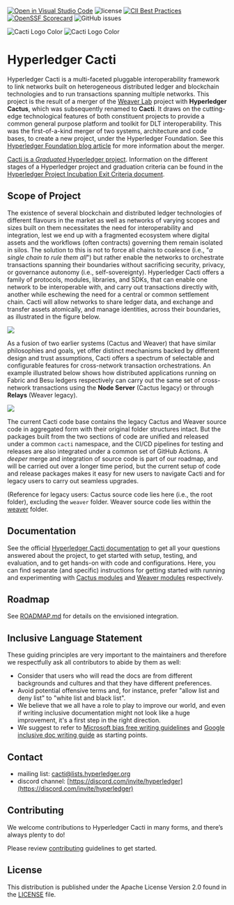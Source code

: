  [![Open in Visual Studio Code](https://img.shields.io/static/v1?logo=visualstudiocode&label=&message=Open%20in%20Visual%20Studio%20Code&labelColor=2c2c32&color=007acc&logoColor=007acc)](https://open.vscode.dev/hyperledger/cactus)
 ![license](https://img.shields.io/github/license/hyperledger/cacti) [![CII Best Practices](https://bestpractices.coreinfrastructure.org/projects/4089/badge)](https://bestpractices.coreinfrastructure.org/projects/4089)
 [![OpenSSF Scorecard](https://api.scorecard.dev/projects/github.com/hyperledger/cacti/badge)](https://scorecard.dev/viewer/?uri=github.com/hyperledger/cacti)
 ![GitHub issues](https://img.shields.io/github/issues/hyperledger/cactus)

![Cacti Logo Color](./images/HL_Cacti_Logo_Color.png#gh-light-mode-only)
![Cacti Logo Color](./images/HL_Cacti_Logo_Colorreverse.svg#gh-dark-mode-only)

# Hyperledger Cacti

Hyperledger Cacti is a multi-faceted pluggable interoperability framework to link networks built on heterogeneous distributed ledger and blockchain technologies and to run transactions spanning multiple networks. This project is the result of a merger of the [Weaver Lab](https://github.com/hyperledger-labs/weaver-dlt-interoperability) project with **Hyperledger Cactus**, which was subsequently renamed to **Cacti**. It draws on the cutting-edge technological features of both constituent projects to provide a common general purpose platform and toolkit for DLT interoperability. This was the first-of-a-kind merger of two systems, architecture and code bases, to create a new project, under the Hyperledger Foundation. See this [Hyperledger Foundation blog article](https://www.hyperledger.org/blog/2022/11/07/introducing-hyperledger-cacti-a-multi-faceted-pluggable-interoperability-framework) for more information about the merger.

[Cacti is a _Graduated_ Hyperledger project](https://www.hyperledger.org/blog/hyperledger-cacti-a-general-purpose-modular-interoperability-framework-moves-to-graduated-status). Information on the different stages of a Hyperledger project and graduation criteria can be found in
the [Hyperledger Project Incubation Exit Criteria document](https://wiki.hyperledger.org/display/TSC/Project+Incubation+Exit+Criteria).

## Scope of Project

The existence of several blockchain and distributed ledger technologies of different flavours in the market as well as networks of varying scopes and sizes built on them necessitates the need for interoperability and integration, lest we end up with a fragmented ecosystem where digital assets and the workflows (often contracts) governing them remain isolated in silos. The solution to this is not to force all chains to coalesce (i.e., "*a single chain to rule them all*") but rather enable the networks to orchestrate transactions spanning their boundaries without sacrificing security, privacy, or governance autonomy (i.e., self-sovereignty). Hyperledger Cacti offers a family of protocols, modules, libraries, and SDKs, that can enable one network to be interoperable with, and carry out transactions directly with, another while eschewing the need for a central or common settlement chain. Cacti will allow networks to share ledger data, and exchange and transfer assets atomically, and manage identities, across their boundaries, as illustrated in the figure below.

<img src="./images/cacti-vision.png">

As a fusion of two earlier systems (Cactus and Weaver) that have similar philosophies and goals, yet offer distinct mechanisms backed by different design and trust assumptions, Cacti offers a spectrum of selectable and configurable features for cross-network transaction orchestrations. An example illustrated below shows how distributed applications running on Fabric and Besu ledgers respectively can carry out the same set of cross-network transactions using the **Node Server** (Cactus legacy) or through **Relays** (Weaver legacy).

<img src="./images/tx-orchestration-modes.png">

The current Cacti code base contains the legacy Cactus and Weaver source code in aggregated form with their original folder structures intact. But the packages built from the two sections of code are unified and released under a common `cacti` namespace, and the CI/CD pipelines for testing and releases are also integrated under a common set of GitHub Actions. A _deeper_ merge and integration of source code is part of our roadmap, and will be carried out over a longer time period, but the current setup of code and release packages makes it easy for new users to navigate Cacti and for legacy users to carry out seamless upgrades.

(Reference for legacy users: Cactus source code lies here (i.e., the root folder), excluding the `weaver` folder. Weaver source code lies within the [weaver](./weaver/) folder.

## Documentation

See the official [Hyperledger Cacti documentation](https://hyperledger.github.io/cacti/) to get all your questions answered about the project, to get started with setup, testing, and evaluation, and to get hands-on with code and configurations. Here, you can find separate (and specific) instructions for getting started with running and experimenting with [Cactus modules](https://hyperledger.github.io/cacti/cactus/introduction/) and [Weaver modules](https://hyperledger.github.io/cacti/weaver/introduction/) respectively.

## Roadmap

See [ROADMAP.md](./ROADMAP.md) for details on the envisioned integration.

## Inclusive Language Statement

These guiding principles are very important to the maintainers and therefore
we respectfully ask all contributors to abide by them as well:

- Consider that users who will read the docs are from different backgrounds and
cultures and that they have different preferences.
- Avoid potential offensive terms and, for instance, prefer "allow list and
deny list" to "white list and black list".
- We believe that we all have a role to play to improve our world, and even if
writing inclusive documentation might not look like a huge improvement, it's a
first step in the right direction.
- We suggest to refer to
[Microsoft bias free writing guidelines](https://docs.microsoft.com/en-us/style-guide/bias-free-communication)
and
[Google inclusive doc writing guide](https://developers.google.com/style/inclusive-documentation)
as starting points.

## Contact
* mailing list: [cacti@lists.hyperledger.org](mailto:cacti@lists.hyperledger.org)
* discord channel: [https://discord.com/invite/hyperledger](https://discord.com/invite/hyperledger)

## Contributing
We welcome contributions to Hyperledger Cacti in many forms, and there’s always plenty to do!

Please review [contributing](/CONTRIBUTING.md) guidelines to get started.

## License
This distribution is published under the Apache License Version 2.0 found in the [LICENSE](/LICENSE) file.
